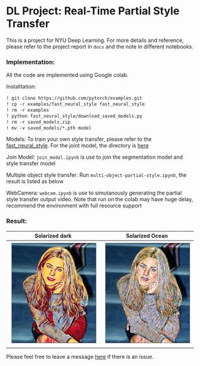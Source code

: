 # DL Project: Real-Time Partial Style Transfer

This is a project for NYU Deep Learning. For more details and reference, please refer to the project report in `docs` and the note in different notebooks.

### Implementation:
All the code are implemented using Google colab.

Installtation:

	! git clone https://github.com/pytorch/examples.git 
	! cp -r examples/fast_neural_style fast_neural_style
	! rm -r examples
	! python fast_neural_style/download_saved_models.py
	! rm -r saved_models.zip
	! mv -v saved_models/*.pth model

Models:
	To train your own style transfer, please refer to the [fast_neural_style](https://github.com/pytorch/examples/tree/master/fast_neural_style). For the joint model, the directory is [here](https://drive.google.com/drive/folders/1wDD0tb_XEsH0lpKYnod812UG0iImFnQ4)

Join Model:
	`join_model.ipynb` is use to join the segmentation model and style transfer model

Multiple object style transfer:
	Run `multi-object-partial-style.ipynb`, the result is listed as below

WebCamera:
	`webcam.ipynb` is use to simutanously generating the partial style transfer output video. Note that run on the colab may have huge delay, recommend the environment with full resource support

### Result:
Solarized dark             |  Solarized Ocean
:-------------------------:|:-------------------------:
![](https://github.com/samsh19/DL_project/blob/main/result/candy.png?raw=true)  |  ![](https://github.com/samsh19/DL_project/blob/main/result/mosaic.png?raw=true)

<!-- <p align = 'center'>
<img src = 'https://github.com/samsh19/ML_project/blob/main/data/compare_images/polor_bear_japan_paint_wave_compare.png?raw=true'>
</p>
From the left to right, the content image, style image, style transferred image, segmentation of the content image, and the outcome -->

Please feel free to leave a message [here](https://github.com/samsh19/DL_project/issues) if there is an issue.